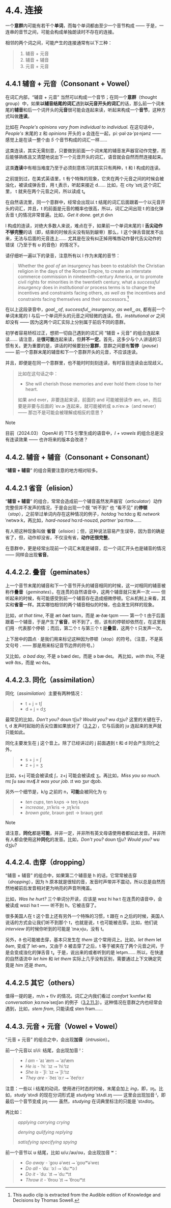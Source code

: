 # 4.4. 连接

一个**意群**内可能有若干个**单词**，而每个单词都由至少一个音节构成 —— 于是，一连串的音节之间，可能会构成单独朗读时不存在的连接。

相邻的两个词之间，可能产生的连接通常有以下三种：

> 1. 辅音 + 元音
> 2. 辅音 + 辅音
> 3. 元音 + 元音

## 4.4.1 辅音 + 元音（Consonant + Vowel）

在词汇内部，“辅音 + 元音” 当然可以构成一个音节；在同一个**意群**（thought group）中，如果**以辅音结尾的词汇**遇到**以元音开头的词汇**的话，那么前一个词末尾的**辅音**和后一个词开头的**元音**很可能会连起来读，听起来构成一个**音节**，这种方式叫做**连读**。

比如在 *People's opinions vary from individual to individual.*<span class="speak-word-inline" data-audio-us-male="/audios/sentence-opinions-vary-alloy.mp3" data-audio-us-female="/audios/sentence-opinions-vary-nova.mp3"></span> 在这句话中，*People's* 末尾的 <span class="pho">z</span> 和 *opinions* 开头的 <span class="pho">ə</span> 会连在一起，<span class="pho alt">piː·pəl·zə·ˈpɪ·njənz</span> —— 感觉上是在读一整个由 *5* 个音节构成的词汇一样……

这类连读，其实无需刻意，只要做到前面一个词末尾的辅音发声器官动作完整，而后能够熟练且又清楚地说出下一个元音开头的词汇，语音就会自然而然连接起来。

这类**连读**中有相当难度乃至于必须刻意练习的其实只有两种，<span class="pho">t</span> 和 <span class="pho">l</span> 构成的连读。

之前提到过，在美式英语里，<span class="pho">t</span> 有个特殊的现象，它夹在两个元音之间的时候会被浊化，被读成弹舌音，用 <span class="pho">t̬</span> 表示，听起来接近 <span class="pho">d</span>…… 比如，在 city <span class="pho alt">ˈsɪt̬i</span><span class="speak-word-inline" data-audio-us-male="/audios/city-us-male.mp3" data-audio-us-female="/audios/city-us-female.mp3"></span> 这个词汇里， <span class="pho">t</span> 就夹在两个元音之间，所以读成 <span class="pho">t̬</span>。

在自然语流里，同一个意群中，经常会出现以 <span class="pho">t</span> 结尾的词汇后面跟着一个以元音开头的词汇，并且，<span class="pho">t</span> 的前面是元音的概率也很高，所以，词汇之间出现 <span class="pho">t</span> 的浊化弹舌音 <span class="pho">t̬</span> 的情况非常普遍。比如，*Get it done.* <span class="pho alt">ɡet̬ ɪt dʌn</span><span class="speak-word-inline" data-audio-us-male="/audios/sentence-it-done-alloy.mp3" data-audio-us-female="/audios/sentence-it-done-nova.mp3"></span>

<span class="pho">l</span> 构成的连读，对绝大多数人来说，难点在于，如果前一个单词末尾的 <span class="pho">l</span> **舌尖动作不够完整**的话（即，结束的时候舌尖没有贴到龈脊）那么，<span class="pho">l</span> 这个弹舌音就发不出来，无法与后面的元音连上…… 尤其是在没有纠正掉用嘴唇动作替代舌尖动作的错误（乃至于有 <span class="pho">ʊ</span> 的音色）的情况下。

请仔细听一遍以下的录音，注意所有以 <span class="pho">l</span> 作为末尾的音节：

> Whether the *goal of* an insurgency has been to establish the Christian religion in the days of the Roman Empire, to create an interstate commerce commission in nineteenth-century America, or to promote civil rights for minorities in the twentieth century, what a *successful insurgency* does in *institutional or* process terms is to change the incentives and constraints facing others, *as well as* the incentives and constraints facing themselves and their successors.<span class="speak-word-inline" data-audio-us-male="/audios/goal-of.mp3"></span>[^1]

在以上这段录音中，*goal‿of*<span class="speak-word-inline" data-audio-us-male="/audios/goal-of-1.mp3"></span>, *successful‿insurgency*<span class="speak-word-inline" data-audio-us-male="/audios/goal-of-2.mp3"></span>, *as well‿as*<span class="speak-word-inline" data-audio-us-male="/audios/goal-of-3.mp3"></span>, 都有前一个单词末尾的 <span class="pho">l</span> 与后一个单词开头的元音之间轻微的连读。但，*institutional or*<span class="speak-word-inline" data-audio-us-male="/audios/goal-of-4.mp3"></span> 之间却没有 —— 因为这两个词汇实际上分别属于前后不同的意群。

初学者容易矫枉过正，想把一切自己遇到的词汇间 “辅音 + 元音” 的组合连起来读…… 请注意，是**很可能**连起来读，但**并不一定**。首先，这多少与个人讲话的习惯有关。更为重要的是，讲话的时候要划分**意群**，意群之间要有**暂停**（*pause*）—— 前一个意群末尾的辅音和下一个意群开头的元音，不应该连读。

并且，即便是在同一个意群里，也不能时时刻刻连读，有时盲目连读会出现歧义。

> 比如在这句话之中：
>
> * She will cherish those memories and ever hold them close to her heart.<span class="speak-word-inline" data-audio-us-male="/audios/She-will-cherish-those-memories-and-ever-hold-them-close-to-her-heart.-alloy.mp3" data-audio-us-female="/audios/She-will-cherish-those-memories-and-ever-hold-them-close-to-her-heart.-nova.mp3"></span>
>
> 如果 and ever，非要连起来读，前面的 and 可能被弱读作 <span class="pho alt">æn, ən</span>，而后要是非要与后面的 <span class="pho alt">ˈev.ɚ</span> 连起来，就可能被听成 <span class="pho alt">ə.nˈev.ɚ</span>（and never）—— 那岂不是可能会被理解成相反的意思？

> [!Note]
>
> 目前（2024.03） OpenAI 的 TTS 引擎生成的语音中，*<span class="pho">l</span> + vowels* 的组合总是没有连读效果 —— 也许将来的版本会改进？

## 4.4.2. 辅音 + 辅音（Consonant + Consonant）

“**辅音 + 辅音**” 的组合需要注意的地方相对较多。

## 4.4.2.1 省音（elision）

“**辅音 + 辅音**” 的组合，常常会造成前一个辅音虽然发声器官（*articulator*）动作完整但并不发声的情况，于是会出现一个既 “听不到” 也 “看不见” 的**停顿**（*stop*），之前举过单词内存在这种情况的例子，*hotdog* <span class="pho alt">ˈhɑːtdɑːɡ</span><span class="speak-word-inline" data-audio-us-male="/audios/hotdog-us-male.mp3" data-audio-us-female="/audios/hotdog-us-female.mp3"></span> 和 *network* <span class="pho alt">ˈnetwɝːk</span><span class="speak-word-inline" data-audio-us-male="/audios/network-us-male.mp3" data-audio-us-female="/audios/network-us-female.mp3"></span>，再比如，*hard-nosed* <span class="pho alt">hɑːrd-noʊzd</span><span class="speak-word-inline" data-audio-us-male="/audios/hard-nosed-us-male.mp3" data-audio-us-female="/audios/hard-nosed-us-female.mp3"></span>, *partner* <span class="pho alt">ˈpɑːrtnɚ</span><span class="speak-word-inline" data-audio-us-male="/audios/partner-us-male.mp3" data-audio-us-female="/audios/partner-us-female.mp3"></span>……

有人把这种现象叫做 **省音**（*elision*）；但，这种说法容易产生误导，因为音的确是省了，但，动作却没省，不仅没有省，**动作还很完整**。

在意群中，更是经常出现前一个词汇末尾是辅音，后一个词汇开头也是辅音的情况 —— 同样会出现**省音**。

## 4.4.2.2. 叠音（geminates）

上一个音节末尾的辅音和下一个音节开头的辅音相同的时候，这一对相同的辅音被称作**叠音**（*geminates*）。在连贯的自然语音中，这两个辅音就只发声一次 —— 但听起来的时候，有可能感受到前一个辅音存在造成细微停顿。它从机制上来看，其实和**省音**一样。其实哪怕相邻的两个辅音相似的时候，也会发生同样的现象。

比如，*at that time*, 不是 <span class="pho alt">æt ðæt taɪm</span>，而是 <span class="pho alt">æ·ðæ·t̬aɪm</span><span class="speak-word-inline" data-audio-us-male="/audios/at-that-time-us-male.mp3" data-audio-us-female="/audios/at-that-time-us-female.mp3"></span> —— 第一个 <span class="pho">t</span> 由于后面跟着一个辅音，于是产生了**省音**，听不到了，但，该有的停顿却依然在，在这里我们用 <span class="pho">·</span> 代表那个停顿 ；而后，第二个 <span class="pho">t</span> 与第三个 <span class="pho">t</span> 是**叠音**，这两个 <span class="pho">t</span> 只发声一次。

上下居中的圆点 <span class="pho">·</span> 是我们用来标记这种因为停顿（stop）的符号。（注意，不是英文句号 <span class="pho">.</span> —— 那是用来标记音节边界的符号。）

又比如，*a bad day*, 不是 <span class="pho alt">ə bæd deɪ</span>，而是 <span class="pho alt">ə bæ·deɪ</span><span class="speak-word-inline" data-audio-us-male="/audios/a-bad-day-us-male.mp3" data-audio-us-female="/audios/a-bad-day-us-female.mp3"></span>。 再比如，*with this*, 不是 <span class="pho alt">wɪθ ðɪs</span>，而是 <span class="pho alt">wɪ·ðɪs</span><span class="speak-word-inline" data-audio-us-male="/audios/with-this-us-male.mp3" data-audio-us-female="/audios/with-this-us-female.mp3"></span>。

## 4.4.2.3. 同化（assimilation）

同化（*assimilation*）主要有两种情况：

> * <span class="pho">t</span> + <span class="pho">j</span> = <span class="pho">tʃ</span>
> * <span class="pho">d</span> + <span class="pho">j</span> = <span class="pho">dʒ</span>

最常见的比如，*Don't you?* <span class="pho alt">doʊn tʃju?</span><span class="speak-word-inline" data-audio-us-male="/audios/Dont-you-us-male.mp3"></span> *Would you?* <span class="pho alt">wʊ dʒju?</span><span class="speak-word-inline" data-audio-us-female="/audios/Would-you-us-female.mp3"></span> 这里的关键在于，<span class="pho">t, d</span> 发声时起始的舌尖位置如果放对了（[3.2.2](3.2.2-td#_3-2-2-2-舌尖起始位置)），它与后面的 <span class="pho alt">ju</span> 连起来的发声就只能如此。

同化主要发生在 <span class="pho">j</span> 这个音上。除了已经讲过的 <span class="pho">j</span> 前面遇到 <span class="pho">t</span> 和 <span class="pho">d</span> 时会产生同化之外，

> * <span class="pho">s</span> + <span class="pho">j</span> = <span class="pho">ʃ</span>
> * <span class="pho">z</span> + <span class="pho">j</span> = <span class="pho">ʒ</span>

比如，<span class="pho">s+j</span> 可能会被读成 <span class="pho">ʃ</span>，<span class="pho">z+j</span> 可能会被读成 <span class="pho">ʒ</span>。再比如，*Miss you so much.* <span class="pho alt">mɪ ʃu səʊ mʌʧ.</span><span class="speak-word-inline" data-audio-us-male="/audios/Miss-you-so-much-us-male.mp3" data-audio-us-female="/audios/Miss-you-so-much-us-female.mp3"></span>*It was your job.* <span class="pho alt">ɪt wɒ ʒʊr ʤɒb.</span><span class="speak-word-inline" data-audio-us-male="/audios/It-was-your-job-us-male.mp3" data-audio-us-female="/audios/It-was-your-job-us-female.mp3"></span>

另外一个细节是，<span class="pho">k/g</span> 之前的 <span class="pho">n</span>，**可能**会被同化为 <span class="pho">ŋ</span>:

> * *ten cups*, <span class="pho alt">ten kʌps</span> → <span class="pho alt">teŋ kʌps</span><span class="speak-word-inline" data-audio-us-male="/audios/ten-cups-us-male.mp3" data-audio-us-female="/audios/ten-cups-us-female.mp3"></span>
> * *increase*, <span class="pho alt">ˌɪnˈkris</span> → <span class="pho alt">ˌɪŋˈkris</span><span class="speak-word-inline" data-audio-us-male="/audios/increase-us-male.mp3" data-audio-us-female="/audios/increase-us-female.mp3"></span>
> * *brown gate*, <span class="pho alt">braʊn geɪt</span> → <span class="pho alt">braʊŋ geɪt</span><span class="speak-word-inline" data-audio-us-male="/audios/brown-gate-us-male.mp3" data-audio-us-female="/audios/brown-gate-us-female.mp3"></span>

> [!Note]
> 
> 请注意，**同化**都是**可能**，并非一定，并非所有英文母语使用者都如此发音。并非所有人都会使用这种**同化**的发音。比如，*Don't you?* <span class="pho alt">doʊn tʃju?</span><span class="speak-word-inline" data-audio-us-female="/audios/Dont-you-us-female.mp3"></span> *Would you?* <span class="pho alt">wʊ dʒju?</span><span class="speak-word-inline" data-audio-us-male="/audios/Would-you-us-male.mp3"></span>

## 4.4.2.4. 击穿（dropping）

“辅音 + 辅音” 的组合中，如果第二个辅音是 <span class="pho">h</span> 的话，它常常被击穿（*dropping*），因为 <span class="pho">h</span> 原本就是很轻的音，发音时声带并不震动，所以总是自然而然地被前后发音相对更为响亮的声音所掩盖。

比如，*Was he hurt?* 三个单词分开读，应该是 <span class="pho alt">wɒz hi həːt</span> 在连贯的语音中，会被读成 <span class="pho alt">wɒzi həːt</span><span class="speak-word-inline" data-audio-us-male="/audios/Was-he-hurt-us-male.mp3" data-audio-us-female="/audios/Was-he-hurt-us-female.mp3"></span> —— 听不到 <span class="pho">h</span>，它被击穿了。

很多美国人在 <span class="pho">t</span> 这个音上还有另外一个特殊的习惯，<span class="pho">t</span> 跟在 <span class="pho">n</span> 之后的时候，美国人说话的方式会让我们听不到那个 <span class="pho">t</span>，也就是说，<span class="pho">t</span> 也可能被击穿。比如，他们说 *interview* 的时候你听到的可能是 <span class="pho alt">ˈɪnəˌvju</span><span class="speak-word-inline" data-audio-us-male="/audios/interview-us-male.mp3" data-audio-us-female="/audios/interview-us-female.mp3"></span>，没有 <span class="pho">t</span>。

另外，<span class="pho">ð</span> 也可能被击穿，基本只发生在 *them* 这个常用词上。比如，*let them* <span class="pho alt">let ðəm</span>, 变成了 <span class="pho alt">let-əm</span>，又由于 <span class="pho">ð</span> 被击穿了之后，<span class="pho">t</span> 等于被夹在了两个元音之间，于是会变成浊化的弹舌音 <span class="pho">t̬</span>，于是，说出来的或者听到的是 <span class="pho alt">let̬əm</span><span class="speak-word-inline" data-audio-us-male="/audios/let-them-us-male.mp3" data-audio-us-female="/audios/let-them-us-female.mp3"></span>…… 所以，在快速的自然语流中 *let him* 和 *let them* 实际上几乎没有区别，需要通过上下文确定究竟是 *him* 还是 *them*。

## 4.4.2.5 其它（others）

值得一提的是，<span class="pho">m/n</span> + <span class="pho">f/v</span> 的情况。词汇之内我们看过 *comfort* <span class="pho alt">ˈkʌmfɚt</span><span class="speak-word-inline" data-audio-us-male="/audios/comfort-us-male.mp3" data-audio-us-female="/audios/comfort-us-female.mp3"></span> 和 *conversation* <span class="pho alt">ˌkɑːnvɚˈseɪʃən</span><span class="speak-word-inline" data-audio-us-male="/audios/conversation-us-male.mp3" data-audio-us-female="/audios/conversation-us-female.mp3"></span> 的例子（[3.2.11.3](3.2.11-mnŋ#_3-2-11-3-音变)）。这种情况在意群之内也经常会遇到，比如，*stem from*, 只能读成 <span class="pho alt">sten frəm</span><span class="speak-word-inline" data-audio-us-male="/audios/stem-from-us-male.mp3" data-audio-us-female="/audios/stem-from-us-female.mp3"></span>……

## 4.4.3. 元音 + 元音（Vowel + Vowel）

“元音 + 元音” 的组合之中，会出现**加音**（*intrusion*）。

前一个元音以 <span class="pho">ɪ/i/iː</span> 结尾，会出现加音 <span class="pho">ʲ</span>：

> - *I am* - <span class="pho alt">ˈaɪ ˈæm</span> ⭢ <span class="pho alt">ˈaɪʲæm</span><span class="speak-word-inline" data-audio-us-male="/audios/I-am-us-male.mp3" data-audio-us-female="/audios/I-am-us-female.mp3"></span>
> - *He is* - <span class="pho alt">ˈhiː ˈɪz</span> ⭢ <span class="pho alt">ˈhiːʲɪz</span><span class="speak-word-inline" data-audio-us-male="/audios/He-is-us-male.mp3" data-audio-us-female="/audios/He-is-us-female.mp3"></span>
> - *She is* - <span class="pho alt">ˈʃiː ˈɪz</span> ⭢ <span class="pho alt">ˈʃiːʲɪz</span><span class="speak-word-inline" data-audio-us-male="/audios/She-is-us-male.mp3" data-audio-us-female="/audios/She-is-us-female.mp3"></span>
> - *They are* - <span class="pho alt">ˈðeɪ ˈɑːr</span> ⭢ <span class="pho alt">ˈðeɪʲɑːr</span><span class="speak-word-inline" data-audio-us-male="/audios/They-are-us-male.mp3" data-audio-us-female="/audios/They-are-us-female.mp3"></span>

注意：一些以 <span class="pho">i</span> 结尾的动词，使用进行时态的时候，末尾会加上 *ing*，即，<span class="pho alt">ɪŋ</span>。比如，*study* <span class="pho alt">ˈstʌdi</span> 的现在分词形式是 *studying* <span class="pho alt">ˈstʌdi.ɪŋ</span><span class="speak-word-inline" data-audio-us-male="/audios/studying-us-male.mp3" data-audio-us-female="/audios/studying-us-female.mp3"></span> —— 这里会出现加音 <span class="pho">ʲ</span>，即最后一个音节变成 <span class="pho alt">jɪŋ</span> —— 虽然，*studying* 在词典里标注的只能是 <span class="pho alt">ˈstʌdiɪŋ</span>。

再比如：

> *applying* *carrying* *crying*
>
> *denying* *qulifying* *replying*
>
> *satisfying* *specifying* *spying*

前一个音节以 <span class="pho">ʊ</span> 结尾，比如 <span class="pho">ʊ/uː/aʊ/oʊ</span>，会出现加音 <span class="pho">ʷ</span>：

> - *Go away* - <span class="pho alt">ˈɡoʊ əˈweɪ</span> ⭢ <span class="pho alt">ˈɡoʊʷəˈweɪ</span><span class="speak-word-inline" data-audio-us-male="/audios/Go-away-us-male.mp3" data-audio-us-female="/audios/Go-away-us-female.mp3"></span>
> - *Do all* - <span class="pho alt">ˈduː ˈɔːl</span> ⭢ <span class="pho alt">ˈduːʷɔːl</span><span class="speak-word-inline" data-audio-us-male="/audios/Do-all-us-male.mp3" data-audio-us-female="/audios/Do-all-us-female.mp3"></span>
> - *Do it* - <span class="pho alt">ˈduː ˈɪt</span> ⭢ <span class="pho alt">ˈduːʷɪt</span><span class="speak-word-inline" data-audio-us-male="/audios/Do-it-us-male.mp3" data-audio-us-female="/audios/Do-it-us-female.mp3"></span>
> - *Throw it* - <span class="pho alt">ˈθroʊ ˈɪt</span> ⭢ <span class="pho alt">ˈθroʊʷɪt</span><span class="speak-word-inline" data-audio-us-male="/audios/Throw-it-us-male.mp3" data-audio-us-female="/audios/Throw-it-us-female.mp3"></span>


[^1]: This audio clip is extracted from the Audible edition of Knowledge and Decisions by Thomas Sowell.